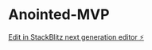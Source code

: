 # Anointed-MVP

[Edit in StackBlitz next generation editor ⚡️](https://stackblitz.com/~/github.com/IdleScV/Anointed-MVP)